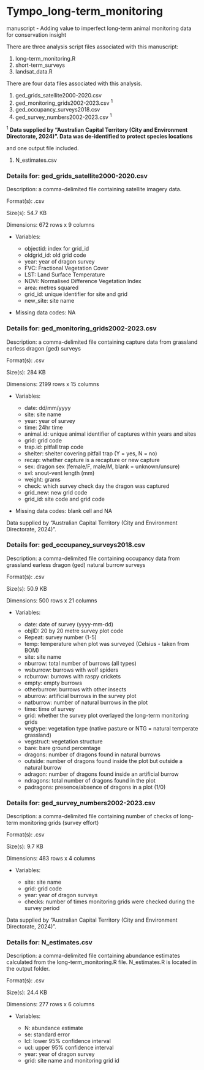 # Tympo_long-term_monitoring

manuscript - Adding value to imperfect long-term animal monitoring data for conservation insight

There are three analysis script files associated with this manuscript:

1.  long-term_monitoring.R
2.  short-term_surveys
3.  landsat_data.R

There are four data files associated with this analysis.

1.  ged_grids_satellite2000-2020.csv
2.  ged_monitoring_grids2002-2023.csv <sup>1</sup>
3.  ged_occupancy_surveys2018.csv
4.  ged_survey_numbers2002-2023.csv <sup>1</sup>

<sup>1</sup> **Data supplied by “Australian Capital Territory (City and Environment Directorate, 2024)”. Data was de-identified to protect species locations**

and one output file included.

1.  N_estimates.csv

### Details for: ged_grids_satellite2000-2020.csv

Description: a comma-delimited file containing satellite imagery data.

Format(s): .csv

Size(s): 54.7 KB

Dimensions: 672 rows x 9 columns

-   Variables:

    -   objectid: index for grid_id
    -   oldgrid_id: old grid code
    -   year: year of dragon survey
    -   FVC: Fractional Vegetation Cover
    -   LST: Land Surface Temperature
    -   NDVI: Normalised Difference Vegetation Index
    -   area: metres squared
    -   grid_id: unique identifier for site and grid
    -   new_site: site name

-   Missing data codes: NA

### Details for: ged_monitoring_grids2002-2023.csv

Description: a comma-delimited file containing capture data from grassland earless dragon (ged) surveys

Format(s): .csv

Size(s): 284 KB

Dimensions: 2199 rows x 15 columns

-   Variables:

    -   date: dd/mm/yyyy
    -   site: site name
    -   year: year of survey
    -   time: 24hr time
    -   animal.id: unique animal identifier of captures within years and sites
    -   grid: grid code
    -   trap.id: pitfall trap code
    -   shelter: shelter covering pitfall trap (Y = yes, N = no)
    -   recap: whether capture is a recapture or new capture
    -   sex: dragon sex (female/F, male/M, blank = unknown/unsure)
    -   svl: snout-vent length (mm)
    -   weight: grams
    -   check: which survey check day the dragon was captured
    -   grid_new: new grid code
    -   grid_id: site code and grid code

-   Missing data codes: blank cell and NA

Data supplied by “Australian Capital Territory (City and Environment Directorate, 2024)”.

### Details for: ged_occupancy_surveys2018.csv

Description: a comma-delimited file containing occupancy data from grassland earless dragon (ged) natural burrow surveys

Format(s): .csv

Size(s): 50.9 KB

Dimensions: 500 rows x 21 columns

-   Variables:

    -   date: date of survey (yyyy-mm-dd)
    -   objID: 20 by 20 metre survey plot code
    -   Repeat: survey number (1-5)
    -   temp: temperature when plot was surveyed (Celsius - taken from BOM)
    -   site: site name
    -   nburrow: total number of burrows (all types)
    -   wsburrow: burrows with wolf spiders
    -   rcburrow: burrows with raspy crickets
    -   empty: empty burrows
    -   otherburrow: burrows with other insects
    -   aburrow: artificial burrows in the survey plot
    -   natburrow: number of natural burrows in the plot
    -   time: time of survey
    -   grid: whether the survey plot overlayed the long-term monitoring grids
    -   vegtype: vegetation type (native pasture or NTG = natural temperate grassland)
    -   vegstruct: vegetation structure
    -   bare: bare ground percentage
    -   dragons: number of dragons found in natural burrows
    -   outside: number of dragons found inside the plot but outside a natural burrow
    -   adragon: number of dragons found inside an artificial burrow
    -   ndragons: total number of dragons found in the plot
    -   padragons: presence/absence of dragons in a plot (1/0)

### Details for: ged_survey_numbers2002-2023.csv

Description: a comma-delimited file containing number of checks of long-term monitoring grids (survey effort)

Format(s): .csv

Size(s): 9.7 KB

Dimensions: 483 rows x 4 columns

-   Variables:

    -   site: site name
    -   grid: grid code
    -   year: year of dragon surveys
    -   checks: number of times monitoring grids were checked during the survey period

Data supplied by “Australian Capital Territory (City and Environment Directorate, 2024)”.

### Details for: N_estimates.csv

Description: a comma-delimited file containing abundance estimates calculated from the long-term_monitoring.R file. N_estimates.R is located in the output folder.

Format(s): .csv

Size(s): 24.4 KB

Dimensions: 277 rows x 6 columns

-   Variables:

    -   N: abundance estimate
    -   se: standard error
    -   lcl: lower 95% confidence interval
    -   ucl: upper 95% confidence interval
    -   year: year of dragon survey
    -   grid: site name and monitoring grid id
